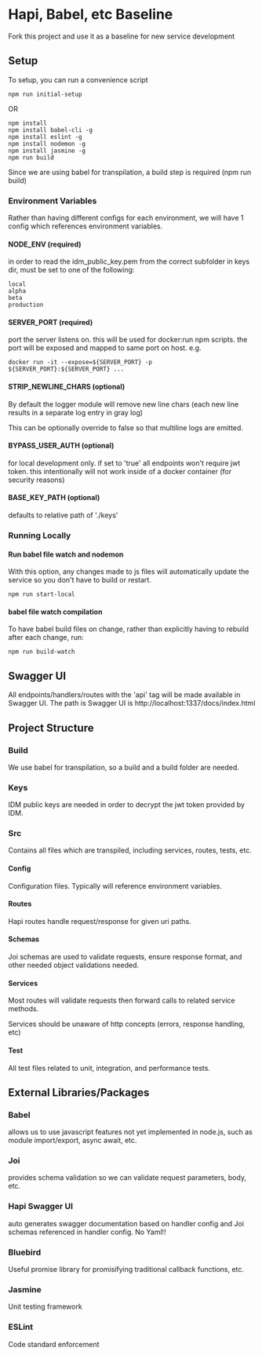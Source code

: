 # Hapi, Babel, etc Baseline
Fork this project and use it as a baseline for new service development

## Setup
To setup, you can run a convenience script
```
npm run initial-setup
```
OR
```
npm install
npm install babel-cli -g
npm install eslint -g
npm install nodemon -g
npm install jasmine -g
npm run build
```
Since we are using babel for transpilation, a build step is required (npm run build)

### Environment Variables
Rather than having different configs for each environment, we will have 1 config which references environment variables.

#### NODE_ENV (required)
in order to read the idm_public_key.pem from the correct subfolder in keys dir, must be set to one of the following:
```
local
alpha
beta
production
```

#### SERVER_PORT (required)
port the server listens on.  this will be used for docker:run npm scripts.  the port will be exposed and mapped to same port on host.
e.g.
```
docker run -it --expose=${SERVER_PORT} -p ${SERVER_PORT}:${SERVER_PORT} ...
```

#### STRIP_NEWLINE_CHARS (optional)
By default the logger module will remove new line chars (each new line results in a separate log entry in gray log)

This can be optionally override to false so that multiline logs are emitted.


#### BYPASS_USER_AUTH (optional)
for local development only. if set to 'true' all endpoints won't require jwt token.
this intentionally will not work inside of a docker container (for security reasons)

#### BASE_KEY_PATH (optional)
defaults to relative path of './keys'

### Running Locally
#### Run babel file watch and nodemon
With this option, any changes made to js files will automatically update the service so you don't have to build or restart.
```
npm run start-local
```

#### babel file watch compilation
To have babel build files on change, rather than explicitly having to rebuild after each change, run:
```
npm run build-watch
```

## Swagger UI
All endpoints/handlers/routes with the 'api' tag will be made available in Swagger UI.
The path is Swagger UI is http://localhost:1337/docs/index.html

## Project Structure

### Build
We use babel for transpilation, so a build and a build folder are needed.

### Keys
IDM public keys are needed in order to decrypt the jwt token provided by IDM.

### Src
Contains all files which are transpiled, including services, routes, tests, etc.

#### Config
Configuration files.  Typically will reference environment variables.

#### Routes
Hapi routes handle request/response for given uri paths.

#### Schemas
Joi schemas are used to validate requests, ensure response format, and other needed object validations needed.

#### Services
Most routes will validate requests then forward calls to related service methods.

Services should be unaware of http concepts (errors, response handling, etc)

#### Test
All test files related to unit, integration, and performance tests.


## External Libraries/Packages

### Babel
allows us to use javascript features not yet implemented in node.js, such as module import/export, async await, etc.

### Joi
provides schema validation so we can validate request parameters, body, etc.

### Hapi Swagger UI
auto generates swagger documentation based on handler config and Joi schemas referenced in handler config.
No Yaml!!

### Bluebird
Useful promise library for promisifying traditional callback functions, etc.

### Jasmine
Unit testing framework

### ESLint
Code standard enforcement



